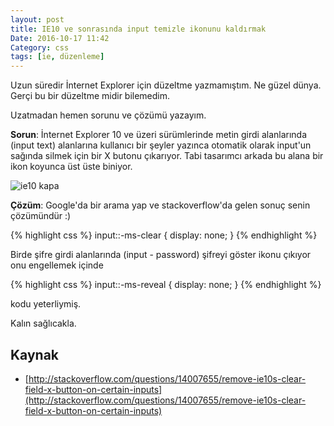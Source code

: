 ```yaml
---
layout: post
title: IE10 ve sonrasında input temizle ikonunu kaldırmak
Date: 2016-10-17 11:42
Category: css
tags: [ie, düzenleme]
---
```


Uzun süredir İnternet Explorer için düzeltme yazmamıştım. Ne güzel dünya. Gerçi bu bir düzeltme midir bilemedim.

Uzatmadan hemen sorunu ve çözümü yazayım.

**Sorun**: İnternet Explorer 10 ve üzeri sürümlerinde metin girdi alanlarında (input text) alanlarına kullanıcı bir şeyler yazınca otomatik olarak input'un sağında silmek için bir X butonu çıkarıyor. Tabi tasarımcı arkada bu alana bir ikon koyunca üst üste biniyor. 

![ie10 kapa](https://fatihhayrioglu.com/images/ie10-kapa-ikonu-sorunu.png)

**Çözüm**: Google'da bir arama yap ve stackoverflow'da gelen sonuç senin çözümündür :)


{% highlight css %}
input::-ms-clear {
  display: none;
}
{% endhighlight %}

Birde şifre girdi alanlarında (input - password) şifreyi göster ikonu çıkıyor onu engellemek içinde

{% highlight css %}
input::-ms-reveal {
  display: none;
}
{% endhighlight %}

kodu yeterliymiş.

Kalın sağlıcakla.

## Kaynak

 - [http://stackoverflow.com/questions/14007655/remove-ie10s-clear-field-x-button-on-certain-inputs](http://stackoverflow.com/questions/14007655/remove-ie10s-clear-field-x-button-on-certain-inputs)